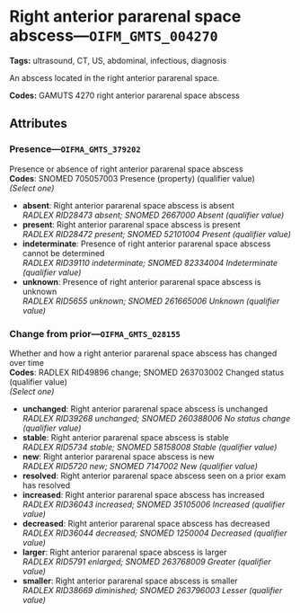 # Right anterior pararenal space abscess—`OIFM_GMTS_004270`

**Tags:** ultrasound, CT, US, abdominal, infectious, diagnosis

An abscess located in the right anterior pararenal space.

**Codes:** GAMUTS 4270 right anterior pararenal space abscess

## Attributes

### Presence—`OIFMA_GMTS_379202`

Presence or absence of right anterior pararenal space abscess  
**Codes**: SNOMED 705057003 Presence (property) (qualifier value)  
*(Select one)*

- **absent**: Right anterior pararenal space abscess is absent  
_RADLEX RID28473 absent; SNOMED 2667000 Absent (qualifier value)_
- **present**: Right anterior pararenal space abscess is present  
_RADLEX RID28472 present; SNOMED 52101004 Present (qualifier value)_
- **indeterminate**: Presence of right anterior pararenal space abscess cannot be determined  
_RADLEX RID39110 indeterminate; SNOMED 82334004 Indeterminate (qualifier value)_
- **unknown**: Presence of right anterior pararenal space abscess is unknown  
_RADLEX RID5655 unknown; SNOMED 261665006 Unknown (qualifier value)_

### Change from prior—`OIFMA_GMTS_028155`

Whether and how a right anterior pararenal space abscess has changed over time  
**Codes**: RADLEX RID49896 change; SNOMED 263703002 Changed status (qualifier value)  
*(Select one)*

- **unchanged**: Right anterior pararenal space abscess is unchanged  
_RADLEX RID39268 unchanged; SNOMED 260388006 No status change (qualifier value)_
- **stable**: Right anterior pararenal space abscess is stable  
_RADLEX RID5734 stable; SNOMED 58158008 Stable (qualifier value)_
- **new**: Right anterior pararenal space abscess is new  
_RADLEX RID5720 new; SNOMED 7147002 New (qualifier value)_
- **resolved**: Right anterior pararenal space abscess seen on a prior exam has resolved  
- **increased**: Right anterior pararenal space abscess has increased  
_RADLEX RID36043 increased; SNOMED 35105006 Increased (qualifier value)_
- **decreased**: Right anterior pararenal space abscess has decreased  
_RADLEX RID36044 decreased; SNOMED 1250004 Decreased (qualifier value)_
- **larger**: Right anterior pararenal space abscess is larger  
_RADLEX RID5791 enlarged; SNOMED 263768009 Greater (qualifier value)_
- **smaller**: Right anterior pararenal space abscess is smaller  
_RADLEX RID38669 diminished; SNOMED 263796003 Lesser (qualifier value)_
